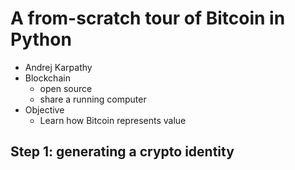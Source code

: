 # A from-scratch tour of Bitcoin in Python

* Andrej Karpathy
* Blockchain
  * open source
  * share a running computer
* Objective
  * Learn how Bitcoin represents value

## Step 1: generating a crypto identity
  